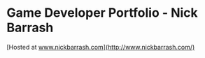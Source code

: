# Game Developer Portfolio - Nick Barrash

[Hosted at www.nickbarrash.com](http://www.nickbarrash.com/)
